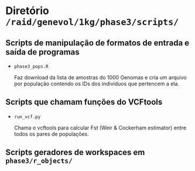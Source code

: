# Diretório `/raid/genevol/1kg/phase3/scripts/`

## Scripts de manipulação de formatos de entrada e saída de programas

- `phase3_pops.R`

  Faz download da lista de amostras do 1000 Genomas e
  cria um arquivo por população contendo os IDs dos
  indivíduos que pertencem a ela.

## Scripts que chamam funções do VCFtools

- `run_vcf.py`

  Chama o vcftools para calcular Fst (Weir & Cockerham estimator)
  entre todos os pares de populações.

## Scripts geradores de workspaces em `phase3/r_objects/`
